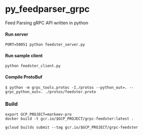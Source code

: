  # py_feedparser_grpc
Feed Parsing gRPC API written in python

#### Run server
`PORT=50051 python feedster_server.py`

#### Run sample client
`python feedster_client.py`


#### Compile ProtoBuf
`$ python -m grpc_tools.protoc -I./protos --python_out=. --grpc_python_out=. ./protos/feedster.proto`

### Build

    export GCP_PROJECT=markeev-pro
    docker build -t gcr.io/$GCP_PROJECT/grpc-feedster:latest .

    gcloud builds submit --tag gcr.io/$GCP_PROJECT/grpc-feedster
